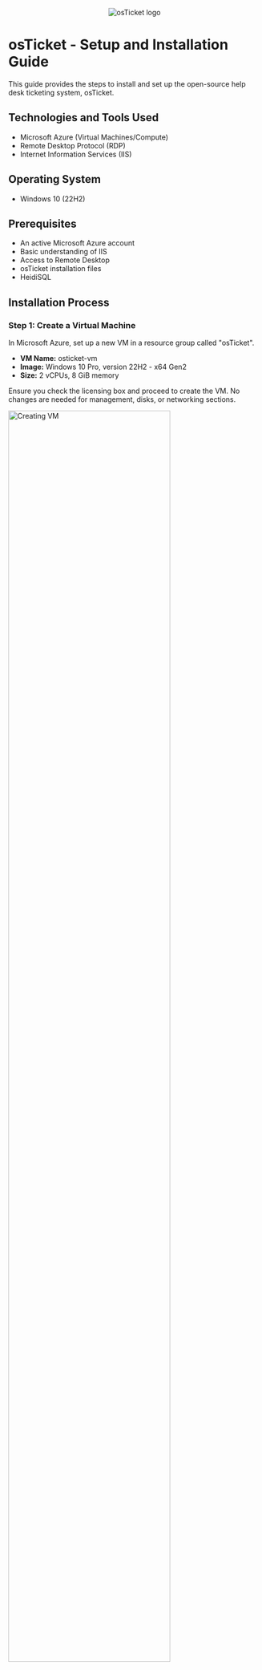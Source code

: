 <p align="center">
<img src="https://i.imgur.com/Clzj7Xs.png" alt="osTicket logo"/>
</p>

<h1>osTicket - Setup and Installation Guide</h1>
This guide provides the steps to install and set up the open-source help desk ticketing system, osTicket.<br />

<h2>Technologies and Tools Used</h2>

- Microsoft Azure (Virtual Machines/Compute)
- Remote Desktop Protocol (RDP)
- Internet Information Services (IIS)

<h2>Operating System</h2>

- Windows 10 (22H2)

<h2>Prerequisites</h2>

- An active Microsoft Azure account
- Basic understanding of IIS
- Access to Remote Desktop
- osTicket installation files
- HeidiSQL

<h2>Installation Process</h2>

<h3>Step 1: Create a Virtual Machine</h3>

In Microsoft Azure, set up a new VM in a resource group called "osTicket".

- **VM Name:** osticket-vm  
- **Image:** Windows 10 Pro, version 22H2 - x64 Gen2  
- **Size:** 2 vCPUs, 8 GiB memory  

Ensure you check the licensing box and proceed to create the VM. No changes are needed for management, disks, or networking sections.

<p>
<img src="https://i.imgur.com/Bz829jL.png" height="80%" width="80%" alt="Creating VM"/>
</p>

<p>
<img src="https://i.imgur.com/rHmcRf3.png" height="80%" width="80%" alt="Creating VM"/>
</p>

<h3>Step 2: Access the Virtual Machine</h3>

- Use **Remote Desktop** to log into the VM with the credentials you created.

<p>
<img src="https://i.imgur.com/8IdvRmZ.png" height="80%" width="80%" alt="RDP Access"/>
</p>

<h3>Step 3: Download and Unzip Installation Files</h3>

- Inside the VM, download the `osTicket-Installation-Files.zip` and extract it to your desktop. The extracted folder should be named `osTicket-Installation-Files`.

<p>
<img src="https://i.imgur.com/6imV7Hy.png" height="80%" width="80%" alt="Download and Unzip"/>
</p>

<h3>Step 4: Install IIS and Enable CGI</h3>

- Go to **Control Panel** -> **Programs** -> **Turn Windows features on or off**.
- Enable **IIS** with the following features:
  - **World Wide Web Services** -> **Application Development Features** -> [X] CGI

<p>
<img src="https://i.imgur.com/Htr4j9h.png" height="80%" width="80%" alt="Install IIS"/>
</p>

<p>
<img src="https://i.imgur.com/4Q1PaOl.png" height="80%" width="80%" alt="Enable CGI"/>
</p>

<p>
<img src="https://i.imgur.com/cm20H8J.png" height="80%" width="80%" alt="Enable CGI"/>
</p>

<h3>Step 5: Install Required Components</h3>

- From the `osTicket-Installation-Files` folder:
  - Install **PHP Manager for IIS** using `PHPManagerForIIS_V1.5.0.msi`.
  - Install **Rewrite Module** using `rewrite_amd64_en-US.msi`.

<p>
<img src="https://i.imgur.com/TmRwTh9.png" height="80%" width="80%" alt="Install Components"/>
</p>

<h3>Step 6: Setup PHP</h3>

- Create the directory `C:\PHP`.
- Extract `PHP 7.3.8` (`php-7.3.8-nts-Win32-VC15-x86.zip`) into the `C:\PHP` folder.
- Install `VC_redist.x86.exe`.

<p>
<img src="https://i.imgur.com/Khwf0Tv.png" height="80%" width="80%" alt="Setup PHP"/>
</p>

<p>
<img src="https://i.imgur.com/0IRX6FM.png" height="80%" width="80%" alt="Setup PHP"/>
</p>

<h3>Step 7: Install MySQL</h3>

- From the `osTicket-Installation-Files` folder, install MySQL 5.5.62 (`mysql-5.5.62-win32.msi`).
  - Choose **Typical Setup**.
  - Launch the Configuration Wizard:
    - Choose **Standard Configuration**
    - Set a username and password (e.g., root/root)

<p>
<img src="https://i.imgur.com/m5NO1HX.png" height="80%" width="80%" alt="Install MySQL"/>
</p>

<h3>Step 8: Configure IIS</h3>

- Open IIS as an administrator.
- Register PHP:
  - Go to **PHP Manager** -> Register PHP path -> `C:\PHP\php-cgi.exe`.
- Reload IIS by stopping and starting the server.

<p>
<img src="https://i.imgur.com/m5NO1HX.png" height="80%" width="80%" alt="Configure IIS"/>
</p>

<p>
<img src="https://i.imgur.com/OPR6ELG.png" height="80%" width="80%" alt="Configure IIS"/>
</p>

<h3>Step 9: Install osTicket</h3>

- From the `osTicket-Installation-Files` folder:
  - Extract `osTicket-v1.15.8.zip`.
  - Copy the `upload` folder to `C:\inetpub\wwwroot`.
  - Rename the `upload` folder to `osTicket`.
- Reload IIS by stopping and starting the server.

<p>
<img src="https://i.imgur.com/QAGjmly.png" height="80%" width="80%" alt="Install osTicket"/>
</p>

<p>
<img src="https://i.imgur.com/UNeiP4j.png" height="80%" width="80%" alt="Install osTicket"/>
</p>

<h3>Step 10: Configure osTicket</h3>

- Open IIS:
  - Go to **Sites** -> **Default** -> **osTicket**.
  - On the right, click **Browse *:80**.

<p>
<img src="https://i.imgur.com/Vo85YbB.png" height="80%" width="80%" alt="Configure osTicket"/>
</p>

<p>
<img src="https://i.imgur.com/oM0muFz.png" height="80%" width="80%" alt="Configure osTicket"/>
</p>

- Enable required PHP extensions:
  - Go back to IIS, **Sites** -> **Default** -> **osTicket**.
  - Double-click **PHP Manager** -> Click **Enable or disable an extension**.
  - Enable: `php_imap.dll`, `php_intl.dll`, `php_opcache.dll`.

<p>
<img src="https://i.imgur.com/3w4E5N7.png" height="80%" width="80%" alt="Enable Extensions"/>
</p>

<h3>Step 11: Update Configuration Files</h3>

- Rename `ost-config.php`:
  - From: `C:\inetpub\wwwroot\osTicket\include\ost-sampleconfig.php`
  - To: `C:\inetpub\wwwroot\osTicket\include\ost-config.php`.
- Assign Permissions:
  - Disable inheritance -> Remove all permissions.
  - Add new permissions -> **Everyone** -> **Full control**.

<p>
<img src="https://i.imgur.com/18W6jYt.png" height="80%" width="80%" alt="Update Config Files"/>
</p>

<p>
<img src="https://i.imgur.com/Gj686F9.png" height="80%" width="80%" alt="Update Config Files"/>
</p>

<h3>Step 12: Complete osTicket Setup</h3>

- In the browser, continue the osTicket setup:
  - Set **Helpdesk Name**.
  - Set **Default email** (receives emails from customers).

<p>
<img src="https://i.imgur.com/lFfXfPa.png" height="80%" width="80%" alt="Complete Setup"/>
</p>

<h3>Step 13: Install HeidiSQL and Configure Database</h3>

- From the `osTicket-Installation-Files` folder, install **HeidiSQL**.
- Open HeidiSQL:
  - Create a new session with username: root and password: root.
  - Connect to the session.
  - Create a database named `osTicket`.

<p>
<img src="https://i.imgur.com/3MktR5j.png" height="80%" width="80%" alt="Install HeidiSQL"/>
</p>

<p>
<img src="https://i.imgur.com/45BnPbc.png" height="80%" width="80%" alt="Configure Database"/>
</p>

<h3>Step 14: Finalize osTicket Installation</h3>

- In the browser, complete the setup:
  - **MySQL Database:** osTicket  
  - **MySQL Username:** root  
  - **MySQL Password:** root  
- Click **Install Now!**

<p>
<img src="https://i.imgur.com/niqOpoY.png" height="80%" width="80%" alt="Finalize Installation"/>
</p>

<h3>Step 15: Verify Installation</h3>

- Access your help desk login page: `http://localhost/osTicket/scp/login.php`.

<p>
<img src="https://i.imgur.com/fsadUTz.png" height="80%" width="80%" alt="Verify Installation"/>
</p>

<h2>Conclusion</h2>

Great job! You have successfully installed and configured osTicket on your virtual machine. Your help desk system is now ready to use!
